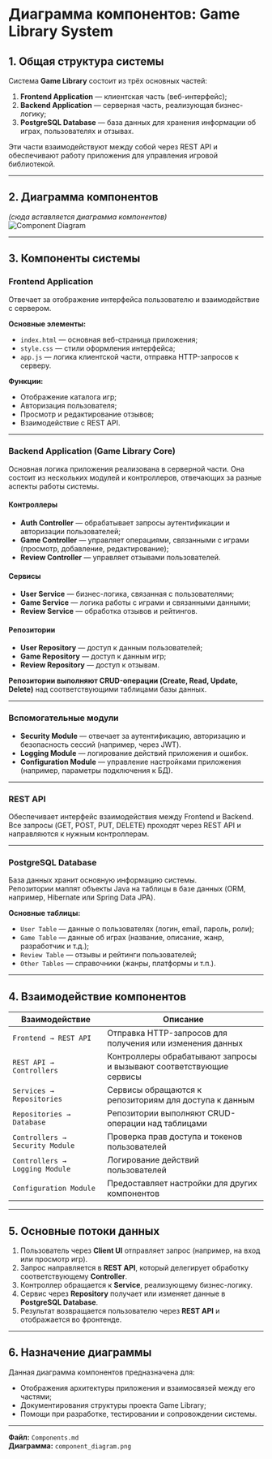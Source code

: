 # Диаграмма компонентов: Game Library System

## 1. Общая структура системы

Система **Game Library** состоит из трёх основных частей:

1. **Frontend Application** — клиентская часть (веб-интерфейс);
2. **Backend Application** — серверная часть, реализующая бизнес-логику;
3. **PostgreSQL Database** — база данных для хранения информации об играх, пользователях и отзывах.

Эти части взаимодействуют между собой через REST API и обеспечивают работу приложения для управления игровой библиотекой.

---

## 2. Диаграмма компонентов

*(сюда вставляется диаграмма компонентов)*  
![Component Diagram](component%20diagram.png)

---

## 3. Компоненты системы

### **Frontend Application**
Отвечает за отображение интерфейса пользователю и взаимодействие с сервером.

**Основные элементы:**
- `index.html` — основная веб-страница приложения;  
- `style.css` — стили оформления интерфейса;  
- `app.js` — логика клиентской части, отправка HTTP-запросов к серверу.

**Функции:**
- Отображение каталога игр;
- Авторизация пользователя;
- Просмотр и редактирование отзывов;
- Взаимодействие с REST API.

---

### **Backend Application (Game Library Core)**

Основная логика приложения реализована в серверной части. Она состоит из нескольких модулей и контроллеров, отвечающих за разные аспекты работы системы.

#### Контроллеры
- **Auth Controller** — обрабатывает запросы аутентификации и авторизации пользователей;  
- **Game Controller** — управляет операциями, связанными с играми (просмотр, добавление, редактирование);  
- **Review Controller** — управляет отзывами пользователей.

#### Сервисы
- **User Service** — бизнес-логика, связанная с пользователями;  
- **Game Service** — логика работы с играми и связанными данными;  
- **Review Service** — обработка отзывов и рейтингов.

#### Репозитории
- **User Repository** — доступ к данным пользователей;  
- **Game Repository** — доступ к данным игр;  
- **Review Repository** — доступ к отзывам.

**Репозитории выполняют CRUD-операции (Create, Read, Update, Delete)** над соответствующими таблицами базы данных.

---

### **Вспомогательные модули**
- **Security Module** — отвечает за аутентификацию, авторизацию и безопасность сессий (например, через JWT).  
- **Logging Module** — логирование действий приложения и ошибок.  
- **Configuration Module** — управление настройками приложения (например, параметры подключения к БД).

---

### **REST API**
Обеспечивает интерфейс взаимодействия между Frontend и Backend.  
Все запросы (GET, POST, PUT, DELETE) проходят через REST API и направляются к нужным контроллерам.

---

### **PostgreSQL Database**

База данных хранит основную информацию системы.  
Репозитории маппят объекты Java на таблицы в базе данных (ORM, например, Hibernate или Spring Data JPA).

**Основные таблицы:**
- `User Table` — данные о пользователях (логин, email, пароль, роли);  
- `Game Table` — данные об играх (название, описание, жанр, разработчик и т.д.);  
- `Review Table` — отзывы и рейтинги пользователей;  
- `Other Tables` — справочники (жанры, платформы и т.п.).

---

## 4. Взаимодействие компонентов

| Взаимодействие | Описание |
|----------------|-----------|
| `Frontend → REST API` | Отправка HTTP-запросов для получения или изменения данных |
| `REST API → Controllers` | Контроллеры обрабатывают запросы и вызывают соответствующие сервисы |
| `Services → Repositories` | Сервисы обращаются к репозиториям для доступа к данным |
| `Repositories → Database` | Репозитории выполняют CRUD-операции над таблицами |
| `Controllers → Security Module` | Проверка прав доступа и токенов пользователей |
| `Controllers → Logging Module` | Логирование действий пользователей |
| `Configuration Module` | Предоставляет настройки для других компонентов |

---

## 5. Основные потоки данных

1. Пользователь через **Client UI** отправляет запрос (например, на вход или просмотр игр).  
2. Запрос направляется в **REST API**, который делегирует обработку соответствующему **Controller**.  
3. Контроллер обращается к **Service**, реализующему бизнес-логику.  
4. Сервис через **Repository** получает или изменяет данные в **PostgreSQL Database**.  
5. Результат возвращается пользователю через **REST API** и отображается во фронтенде.

---

## 6. Назначение диаграммы

Данная диаграмма компонентов предназначена для:
- Отображения архитектуры приложения и взаимосвязей между его частями;
- Документирования структуры проекта Game Library;
- Помощи при разработке, тестировании и сопровождении системы.

---

**Файл:** `Components.md`  
**Диаграмма:** `component_diagram.png`
